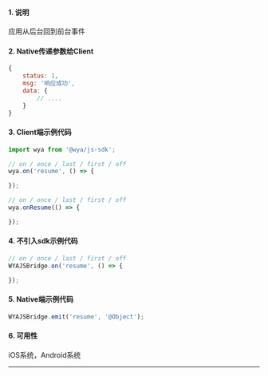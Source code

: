 #### 1. 说明

应用从后台回到前台事件

#### 2. Native传递参数给Client

```javascript
{
	status: 1,
	msg: '响应成功',
	data: {
		// ....
	}
}
```

#### 3. Client端示例代码

```javascript
import wya from '@wya/js-sdk';

// on / once / last / first / off
wya.on('resume', () => {

});

// on / once / last / first / off
wya.onResume(() => {

});
```

#### 4. 不引入sdk示例代码

```javascript
// on / once / last / first / off
WYAJSBridge.on('resume', () => {

});
```

#### 5. Native端示例代码

```javascript
WYAJSBridge.emit('resume', '@Object');
```

#### 6. 可用性

iOS系统，Android系统

---------

